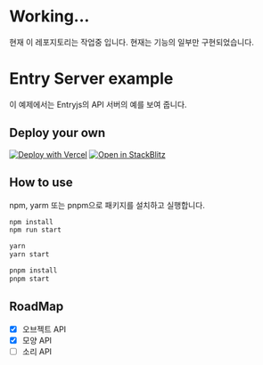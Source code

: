 # Working...

현재 이 레포지토리는 작업중 입니다. 현재는 기능의 일부만 구현되었습니다.

# Entry Server example

이 예제에서는 Entryjs의 API 서버의 예를 보여 줍니다.

## Deploy your own

[![Deploy with Vercel](https://vercel.com/button)](https://vercel.com/new/clone?repository-url=https://github.com/entrylabs/example/tree/main/server&project-name=entryjs-server&repository-name=entryjs-server)
[![Open in StackBlitz](https://developer.stackblitz.com/img/open_in_stackblitz.svg)](https://stackblitz.com/github/entrylabs/example/tree/main/server)

## How to use

npm, yarm 또는 pnpm으로 패키지를 설치하고 실행합니다.

```bash
npm install
npm run start
```

```bash
yarn
yarn start
```

```bash
pnpm install
pnpm start
```

## RoadMap

-   [x] 오브젝트 API
-   [x] 모양 API
-   [ ] 소리 API
